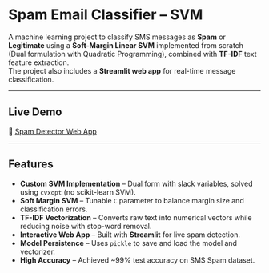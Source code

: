# Spam Email Classifier – SVM

A machine learning project to classify SMS messages as **Spam** or **Legitimate** using a **Soft-Margin Linear SVM** implemented from scratch (Dual formulation with Quadratic Programming), combined with **TF-IDF** text feature extraction.  
The project also includes a **Streamlit web app** for real-time message classification.

---

##  Live Demo
🔗 [Spam Detector Web App](https://spam-detector-svm.streamlit.app/)

---

##  Features
- **Custom SVM Implementation** – Dual form with slack variables, solved using `cvxopt` (no scikit-learn SVM).
- **Soft Margin SVM** – Tunable `C` parameter to balance margin size and classification errors.
- **TF-IDF Vectorization** – Converts raw text into numerical vectors while reducing noise with stop-word removal.
- **Interactive Web App** – Built with **Streamlit** for live spam detection.
- **Model Persistence** – Uses `pickle` to save and load the model and vectorizer.
- **High Accuracy** – Achieved ~99% test accuracy on SMS Spam dataset.



